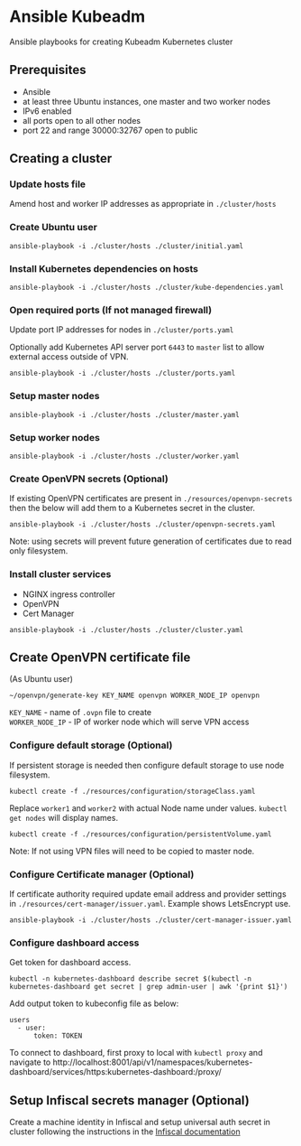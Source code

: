 # Ansible Kubeadm
Ansible playbooks for creating Kubeadm Kubernetes cluster

## Prerequisites
- Ansible
- at least three Ubuntu instances, one master and two worker nodes
- IPv6 enabled
- all ports open to all other nodes
- port 22 and range 30000:32767 open to public


## Creating a cluster
### Update hosts file
Amend host and worker IP addresses as appropriate in `./cluster/hosts`

### Create Ubuntu user
`ansible-playbook -i ./cluster/hosts ./cluster/initial.yaml`

### Install Kubernetes dependencies on hosts
`ansible-playbook -i ./cluster/hosts ./cluster/kube-dependencies.yaml`

### Open required ports (If not managed firewall)
Update port IP addresses for nodes in `./cluster/ports.yaml`

Optionally add Kubernetes API server port `6443` to `master` list to allow external access outside of VPN.

`ansible-playbook -i ./cluster/hosts ./cluster/ports.yaml`

### Setup master nodes
`ansible-playbook -i ./cluster/hosts ./cluster/master.yaml`

### Setup worker nodes
`ansible-playbook -i ./cluster/hosts ./cluster/worker.yaml`

### Create OpenVPN secrets (Optional)
If existing OpenVPN certificates are present in `./resources/openvpn-secrets` then the below will add them to a Kubernetes secret in the cluster.  

`ansible-playbook -i ./cluster/hosts ./cluster/openvpn-secrets.yaml`  

Note: using secrets will prevent future generation of certificates due to read only filesystem.

### Install cluster services
- NGINX ingress controller
- OpenVPN
- Cert Manager  

`ansible-playbook -i ./cluster/hosts ./cluster/cluster.yaml`

## Create OpenVPN certificate file
(As Ubuntu user)

`~/openvpn/generate-key KEY_NAME openvpn WORKER_NODE_IP openvpn`

`KEY_NAME` - name of `.ovpn` file to create  
`WORKER_NODE_IP` - IP of worker node which will serve VPN access

### Configure default storage (Optional)
If persistent storage is needed then configure default storage to use node filesystem.  

`kubectl create -f ./resources/configuration/storageClass.yaml`  

Replace `worker1` and `worker2` with actual Node name under values.  `kubectl get nodes` will display names.  

`kubectl create -f ./resources/configuration/persistentVolume.yaml`  

Note: If not using VPN files will need to be copied to master node.

### Configure Certificate manager (Optional)
If certificate authority required update email address and provider settings in `./resources/cert-manager/issuer.yaml`.  Example shows LetsEncrypt use.  

`ansible-playbook -i ./cluster/hosts ./cluster/cert-manager-issuer.yaml`

### Configure dashboard access
Get token for dashboard access.  

`kubectl -n kubernetes-dashboard describe secret $(kubectl -n kubernetes-dashboard get secret | grep admin-user | awk '{print $1}')`  

Add output token to kubeconfig file as below:  

```
users
  - user:
      token: TOKEN
```

To connect to dashboard, first proxy to local with `kubectl proxy` and navigate to http://localhost:8001/api/v1/namespaces/kubernetes-dashboard/services/https:kubernetes-dashboard:/proxy/

## Setup Infiscal secrets manager (Optional)

Create a machine identity in Infiscal and setup universal auth secret in cluster following the instructions in the [Infiscal documentation](https://infisical.com/docs/integrations/platforms/kubernetes#authentication-universalauth) 
